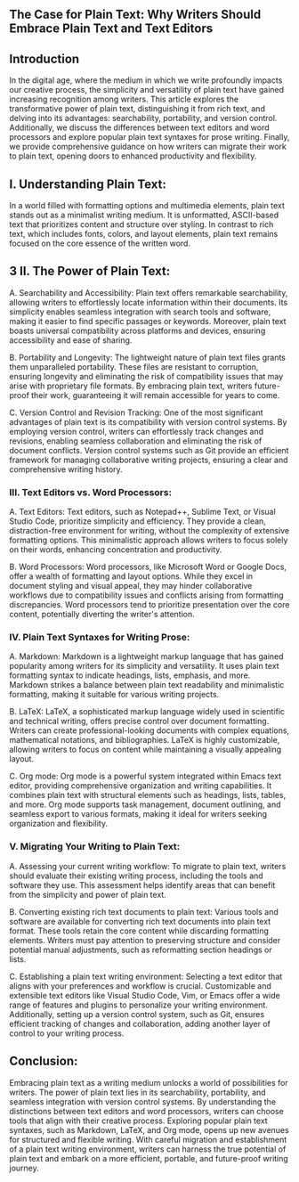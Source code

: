 ## The Case for Plain Text: Why Writers Should Embrace Plain Text and Text Editors

## Introduction

In the digital age, where the medium in which we write profoundly impacts our creative process, the simplicity and versatility of plain text have gained increasing recognition among writers. This article explores the transformative power of plain text, distinguishing it from rich text, and delving into its advantages: searchability, portability, and version control. Additionally, we discuss the differences between text editors and word processors and explore popular plain text syntaxes for prose writing. Finally, we provide comprehensive guidance on how writers can migrate their work to plain text, opening doors to enhanced productivity and flexibility.

## I. Understanding Plain Text:
In a world filled with formatting options and multimedia elements, plain text stands out as a minimalist writing medium. It is unformatted, ASCII-based text that prioritizes content and structure over styling. In contrast to rich text, which includes fonts, colors, and layout elements, plain text remains focused on the core essence of the written word.

## 3 II. The Power of Plain Text:

A. Searchability and Accessibility:
Plain text offers remarkable searchability, allowing writers to effortlessly locate information within their documents. Its simplicity enables seamless integration with search tools and software, making it easier to find specific passages or keywords. Moreover, plain text boasts universal compatibility across platforms and devices, ensuring accessibility and ease of sharing.

B. Portability and Longevity:
The lightweight nature of plain text files grants them unparalleled portability. These files are resistant to corruption, ensuring longevity and eliminating the risk of compatibility issues that may arise with proprietary file formats. By embracing plain text, writers future-proof their work, guaranteeing it will remain accessible for years to come.

C. Version Control and Revision Tracking:
One of the most significant advantages of plain text is its compatibility with version control systems. By employing version control, writers can effortlessly track changes and revisions, enabling seamless collaboration and eliminating the risk of document conflicts. Version control systems such as Git provide an efficient framework for managing collaborative writing projects, ensuring a clear and comprehensive writing history.

### III. Text Editors vs. Word Processors:

A. Text Editors:
Text editors, such as Notepad++, Sublime Text, or Visual Studio Code, prioritize simplicity and efficiency. They provide a clean, distraction-free environment for writing, without the complexity of extensive formatting options. This minimalistic approach allows writers to focus solely on their words, enhancing concentration and productivity.

B. Word Processors:
Word processors, like Microsoft Word or Google Docs, offer a wealth of formatting and layout options. While they excel in document styling and visual appeal, they may hinder collaborative workflows due to compatibility issues and conflicts arising from formatting discrepancies. Word processors tend to prioritize presentation over the core content, potentially diverting the writer's attention.

### IV. Plain Text Syntaxes for Writing Prose:

A. Markdown:
Markdown is a lightweight markup language that has gained popularity among writers for its simplicity and versatility. It uses plain text formatting syntax to indicate headings, lists, emphasis, and more. Markdown strikes a balance between plain text readability and minimalistic formatting, making it suitable for various writing projects.

B. LaTeX:
LaTeX, a sophisticated markup language widely used in scientific and technical writing, offers precise control over document formatting. Writers can create professional-looking documents with complex equations, mathematical notations, and bibliographies. LaTeX is highly customizable, allowing writers to focus on content while maintaining a visually appealing layout.

C. Org mode:
Org mode is a powerful system integrated within Emacs text editor, providing comprehensive organization and writing capabilities. It combines plain text with structural elements such as headings, lists, tables, and more. Org mode supports task management, document outlining, and seamless export to various formats, making it ideal for writers seeking organization and flexibility.

### V. Migrating Your Writing to Plain Text:

A. Assessing your current writing workflow:
To migrate to plain text, writers should evaluate their existing writing process, including the tools and software they use. This assessment helps identify areas that can benefit from the simplicity and power of plain text.

B. Converting existing rich text documents to plain text:
Various tools and software are available for converting rich text documents into plain text format. These tools retain the core content while discarding formatting elements. Writers must pay attention to preserving structure and consider potential manual adjustments, such as reformatting section headings or lists.

C. Establishing a plain text writing environment:
Selecting a text editor that aligns with your preferences and workflow is crucial. Customizable and extensible text editors like Visual Studio Code, Vim, or Emacs offer a wide range of features and plugins to personalize your writing environment. Additionally, setting up a version control system, such as Git, ensures efficient tracking of changes and collaboration, adding another layer of control to your writing process.

## Conclusion:
Embracing plain text as a writing medium unlocks a world of possibilities for writers. The power of plain text lies in its searchability, portability, and seamless integration with version control systems. By understanding the distinctions between text editors and word processors, writers can choose tools that align with their creative process. Exploring popular plain text syntaxes, such as Markdown, LaTeX, and Org mode, opens up new avenues for structured and flexible writing. With careful migration and establishment of a plain text writing environment, writers can harness the true potential of plain text and embark on a more efficient, portable, and future-proof writing journey.

